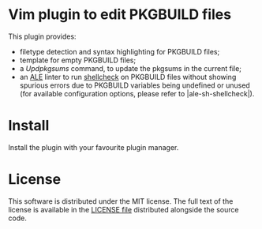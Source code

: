 Vim plugin to edit PKGBUILD files
=====================================================================

This plugin provides:
* filetype detection and syntax highlighting for PKGBUILD files;
* template for empty PKGBUILD files;
* a *Updpkgsums* command, to update the pkgsums in the current file;
* an [ALE](https://github.com/w0rp/ale) linter to run
  [shellcheck](https://github.com/koalaman/shellcheck) on PKGBUILD files
  without showing spurious errors due to PKGBUILD variables being undefined or
  unused (for available configuration options, please refer to
  |ale-sh-shellcheck|).

# Install

Install the plugin with your favourite plugin manager.

# License

This software is distributed under the MIT license. The full text of the license
is available in the [LICENSE
file](https://github.com/m-pilia/vim-pkgbuild/blob/master/LICENSE) distributed
alongside the source code.
